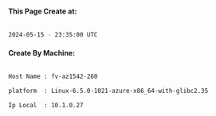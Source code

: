 
   
#### This Page Create at:

```bash

2024-05-15 - 23:35:00 UTC

```

#### Create By Machine:

```bash

Host Name : fv-az1542-260

platform  : Linux-6.5.0-1021-azure-x86_64-with-glibc2.35

Ip Local  : 10.1.0.27

```

